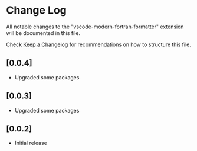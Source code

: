 # Change Log

All notable changes to the "vscode-modern-fortran-formatter" extension will be documented in this file.

Check [Keep a Changelog](http://keepachangelog.com/) for recommendations on how to structure this file.

## [0.0.4]

- Upgraded some packages

## [0.0.3]

- Upgraded some packages

## [0.0.2]

- Initial release
